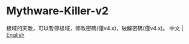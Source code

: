 # Mythware-Killer-v2
极域的天敵，可以暫停极域，修改密碼(僅v4.x)，破解密碼(僅v4.x)。
中文 | <a href="https://github.com/MCSLTeam/MCSL2/blob/master/README_EN.md" target="_blank">English</a>
